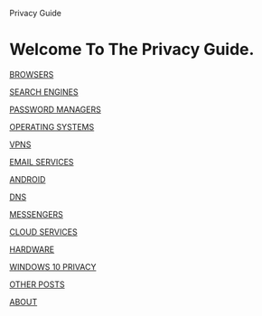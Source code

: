   Privacy Guide

**Welcome To The Privacy Guide.**
=================================

[BROWSERS](browsers.html)  
  
[SEARCH ENGINES](searchengines.html)  
  
[PASSWORD MANAGERS](pwmanagers.html)  
  
[OPERATING SYSTEMS](os.html)  
  
[VPNS](vpn.html)  
  
[EMAIL SERVICES](email.html)  
  
[ANDROID](android.html)  
  
[DNS](dns.html)  
  
[MESSENGERS](messengers.html)  
  
[CLOUD SERVICES](clouds.html)  
  
[HARDWARE](hardware.html)  
  
[WINDOWS 10 PRIVACY](w10privacy.html)  
  
  
[OTHER POSTS](posts.html)  
  
[ABOUT](about.html)
